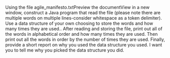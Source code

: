 Using the file agile_manifesto.txtPreview the documentView in a new window, construct a Java program that read the file (please note there are multiple words on multiple lines-consider whitespace as a token delimiter).  Use a data structure of your own choosing to store the words and how many times they are used..  After reading and storing the file, print out all of the words in alphabetical order and how many times they are used.  Then print out all the words in order by the number of times they are used.  Finally, provide a short report on why you used the data structure you used.  I want you to tell me why you picked the data structure you did.